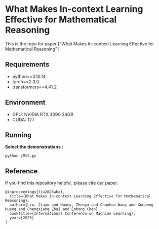 # What Makes In-context Learning Effective for Mathematical Reasoning

This is the repo for paper ["What Makes In-context Learning Effective for Mathematical Reasoning"]

## Requirements
* python==3.10.14
* torch==2.3.0
* transformers==4.41.2

## Environment
* GPU: NVIDIA RTX 3090 24GB
* CUDA: 12.1


## Running

**Select the demonstrations :** 
```shell
python LMS3.py
```

## Reference
If you find this repository helpful, please cite our paper.
```
@inproceedings{liu2025what,
  title={What Makes In-context Learning Effective for Mathematical Reasoning},
  author={Liu, Jiayu and Huang, Zhenya and Chaokun Wang and Xunpeng Huang and ChengXiang Zhai and Enhong Chen},
  booktitle={International Conference on Machine Learning},
  year={2025}
}
```